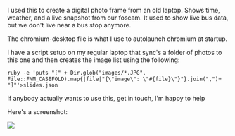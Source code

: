 I used this to create a digital photo frame from an old laptop.
Shows time, weather, and a live snapshot from our foscam.
It used to show live bus data, but we don't live near a bus stop anymore.

The chromium-desktop file is what I use to autolaunch chromium at startup.


I have a script setup on my regular laptop that sync's a folder of photos to this one and then creates the image list using the following:

    ruby -e 'puts "[" + Dir.glob("images/*.JPG", File::FNM_CASEFOLD).map{|file|"{\"image\": \"#{file}\"}"}.join(",")+ "]"'>slides.json


If anybody actually wants to use this, get in touch, I'm happy to help

Here's a screenshot:

![](http://)
